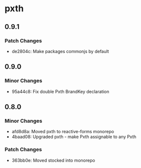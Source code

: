 # pxth

## 0.9.1

### Patch Changes

-   de2804c: Make packages commonjs by default

## 0.9.0

### Minor Changes

-   95a44c8: Fix double Pxth BrandKey declaration

## 0.8.0

### Minor Changes

-   afd8d8a: Moved pxth to reactive-forms monorepo
-   4baad08: Upgraded pxth - make Pxth<any> assignable to any Pxth

### Patch Changes

-   363bb0e: Moved stocked into monorepo
